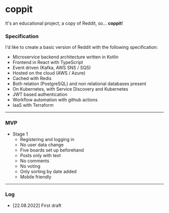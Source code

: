 # coppit

It's an educational project, a copy of Reddit, so... **coppit**!

### Specification
I'd like to create a basic version of Reddit with the following specification:
- Microservice backend architecture written in Kotlin
- Frontend in React with TypeScript
- Event driven (Kafka, AWS SNS / SQS)
- Hosted on the cloud (AWS / Azure)
- Cached with Redis
- Both relation (PostgreSQL) and non relational databases present
- On Kubernetes, with Service Discovery and Kubernetes
- JWT based authentication
- Workflow automation with github actions
- IaaS with Terraform

---

### MVP
- Stage 1
    - Registering and logging in
    - No user data change
    - Five boards set up beforehand
    - Posts only with text
    - No comments
    - No voting
    - Only sorting by date added
    - Mobile friendly

---
### Log
- [22.08.2022] First draft
